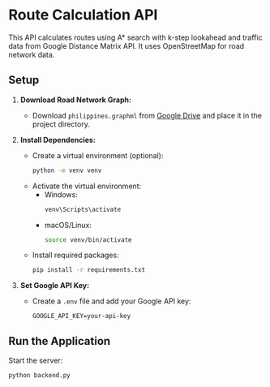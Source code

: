 # Route Calculation API

This API calculates routes using A* search with k-step lookahead and traffic data from Google Distance Matrix API. It uses OpenStreetMap for road network data.

## Setup

1. **Download Road Network Graph:**
   - Download `philippines.graphml` from [Google Drive](https://drive.google.com/file/d/1LOGYSwOpKLSOcvMo5xr6bCivZU8S8a8i/view?usp=sharing) and place it in the project directory.

2. **Install Dependencies:**
   - Create a virtual environment (optional):
     ```bash
     python -m venv venv
     ```
   - Activate the virtual environment:
     - Windows:
       ```bash
       venv\Scripts\activate
       ```
     - macOS/Linux:
       ```bash
       source venv/bin/activate
       ```
   - Install required packages:
     ```bash
     pip install -r requirements.txt
     ```

3. **Set Google API Key:**
   - Create a `.env` file and add your Google API key:
     ```
     GOOGLE_API_KEY=your-api-key
     ```

## Run the Application

Start the server:
```bash
python backend.py
